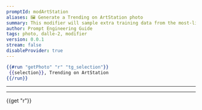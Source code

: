 ```yaml
---
promptId: modArtStation
aliases: 🖼️ Generate a Trending on ArtStation photo
summary: This modifier will sample extra training data from the most-liked artwork from the website ArtStation. Images which trend on ArtStation are usually very visually-appealing as it means the ArtStation community enjoys those images, so filtering the data to produce images similar to those will greatly increase the quality of the generated art.
author: Prompt Engineering Guide
tags: photo, dalle-2, modifier
version: 0.0.1
stream: false
disableProvider: true
---
```

```handlebars
{{#run "getPhoto" "r" "tg_selection"}}
 {{selection}}, Trending on ArtStation
{{/run}}
```
***
***
{{get "r"}}